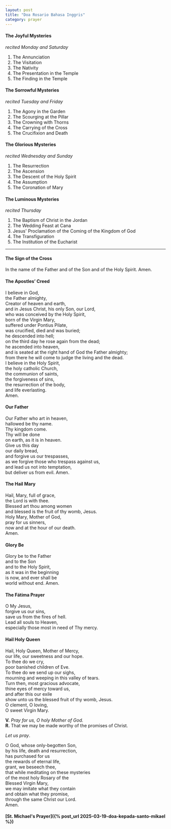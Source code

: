```yaml
---
layout: post
title: "Doa Rosario Bahasa Inggris"
category: prayer
---
```


#### The Joyful Mysteries
_recited Monday and Saturday_
1. The Annunciation
2. The Visitation
3. The Nativity
4. The Presentation in the Temple
5. The Finding in the Temple

#### The Sorrowful Mysteries
_recited Tuesday and Friday_
1. The Agony in the Garden
2. The Scourging at the Pillar
3. The Crowning with Thorns
4. The Carrying of the Cross
5. The Crucifixion and Death

#### The Glorious Mysteries
_recited Wednesday and Sunday_
1. The Resurrection
2. The Ascension
3. The Descent of the Holy Spirit
4. The Assumption
5. The Coronation of Mary

#### The Luminous Mysteries
_recited Thursday_
1. The Baptism of Christ in the Jordan
2. The Wedding Feast at Cana
3. Jesus' Proclamation of the Coming of the Kingdom of God
4. The Transfiguration
5. The Institution of the Eucharist


---


####  The Sign of the Cross
In the name of the Father and of the Son and of the Holy Spirit. Amen.


#### The Apostles’ Creed
I believe in God,<br>
the Father almighty,<br>
Creator of heaven and earth,<br>
and in Jesus Christ, his only Son, our Lord,<br>
who was conceived by the Holy Spirit,<br>
born of the Virgin Mary,<br>
suffered under Pontius Pilate,<br>
was crucified, died and was buried;<br>
he descended into hell;<br>
on the third day he rose again from the dead;<br>
he ascended into heaven,<br>
and is seated at the right hand of God the Father almighty;<br>
from there he will come to judge the living and the dead.<br>
I believe in the Holy Spirit,<br>
the holy catholic Church,<br>
the communion of saints,<br>
the forgiveness of sins,<br>
the resurrection of the body,<br>
and life everlasting.<br>
Amen.


#### Our Father
Our Father who art in heaven,<br>
hallowed be thy name.<br>
Thy kingdom come.<br>
Thy will be done<br>
on earth, as it is in heaven.<br>
Give us this day<br>
our daily bread,<br>
and forgive us our trespasses,<br>
as we forgive those who trespass against us,<br>
and lead us not into temptation,<br>
but deliver us from evil. Amen.


#### The Hail Mary
Hail, Mary, full of grace,<br>
the Lord is with thee.<br>
Blessed art thou among women<br>
and blessed is the fruit of thy womb, Jesus.<br>
Holy Mary, Mother of God,<br>
pray for us sinners,<br>
now and at the hour of our death.<br>
Amen.


#### Glory Be
Glory be to the Father<br>
and to the Son<br>
and to the Holy Spirit,<br>
as it was in the beginning<br>
is now, and ever shall be<br>
world without end. Amen.


#### The Fátima Prayer
O My Jesus,<br>
forgive us our sins,<br>
save us from the fires of hell.<br>
Lead all souls to Heaven,<br>
especially those most in need of Thy mercy.


####  Hail Holy Queen
Hail, Holy Queen, Mother of Mercy,<br>
our life, our sweetness and our hope.<br>
To thee do we cry,<br>
poor banished children of Eve.<br>
To thee do we send up our sighs,<br>
mourning and weeping in this valley of tears.<br>
Turn then, most gracious advocate,<br>
thine eyes of mercy toward us,<br>
and after this our exile<br>
show unto us the blessed fruit of thy womb, Jesus.<br>
O clement, O loving,<br>
O sweet Virgin Mary.

**V.** _Pray for us, O holy Mother of God._<br>
**R.** That we may be made worthy of the promises of Christ.

_Let us pray_.

O God, whose only-begotten Son,<br>
by his life, death and resurrection,<br>
has purchased for us<br>
the rewards of eternal life,<br>
grant, we beseech thee,<br>
that while meditating on these mysteries<br>
of the most holy Rosary of the<br>
Blessed Virgin Mary,<br>
we may imitate what they contain<br>
and obtain what they promise,<br>
through the same Christ our Lord.<br>
Amen.


#### [St. Michael's Prayer]({% post_url 2025-03-19-doa-kepada-santo-mikael %})